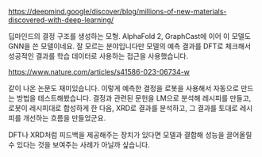 https://deepmind.google/discover/blog/millions-of-new-materials-discovered-with-deep-learning/

딥마인드의 결정 구조를 생성하는 모형. AlphaFold 2, GraphCast에 이어 이 모델도 GNN을 쓴 모델이네요. 잘 모르는 분야입니다만 모델의 예측 결과를 DFT로 체크해서 성공적인 결과를 학습 데이터로 사용하는 접근을 사용했습니다.

https://www.nature.com/articles/s41586-023-06734-w

같이 나온 논문도 재미있습니다. 이렇게 예측한 결정을 로봇을 사용해서 자동으로 만드는 방법을 테스트해봤습니다. 결정과 관련된 문헌을 LM으로 분석해 레시피를 만들고, 로봇이 레시피대로 합성하게 한 다음, XRD로 결과를 분석하고, 그 결과를 토대로 레시피를 개선하는 흐름을 만들었군요.

DFT나 XRD처럼 피드백을 제공해주는 장치가 있다면 모델과 결합해 성능을 끌어올릴 수 있다는 것을 보여주는 사례가 아닐까 싶습니다.